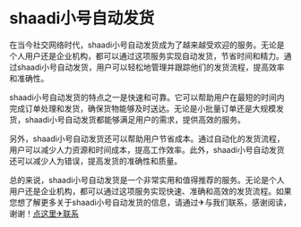 # shaadi小号自动发货

在当今社交网络时代，shaadi小号自动发货成为了越来越受欢迎的服务。无论是个人用户还是企业机构，都可以通过这项服务实现自动发货，节省时间和精力。通过shaadi小号自动发货，用户可以轻松地管理并跟踪他们的发货流程，提高效率和准确性。

shaadi小号自动发货的特点之一是快速和可靠。它可以帮助用户在最短的时间内完成订单处理和发货，确保货物能够及时送达。无论是小批量订单还是大规模发货，shaadi小号自动发货都能够满足用户的需求，提供高效的服务。

另外，shaadi小号自动发货还可以帮助用户节省成本。通过自动化的发货流程，用户可以减少人力资源和时间成本，提高工作效率。此外，shaadi小号自动发货还可以减少人为错误，提高发货的准确性和质量。

总的来说，shaadi小号自动发货是一个非常实用和值得推荐的服务。无论是个人用户还是企业机构，都可以通过这项服务实现快速、准确和高效的发货流程。如果您想了解更多关于shaadi小号自动发货的信息，请通过✈与我们联系，感谢阅读，谢谢！[点这里✈联系](https://lm.k02.cc)